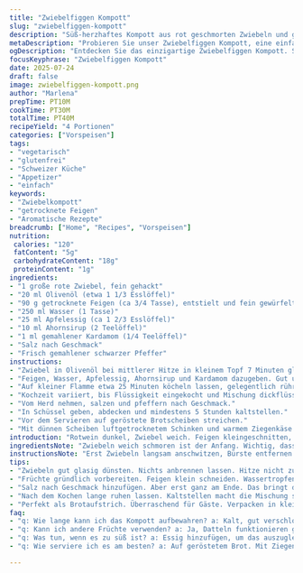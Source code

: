 ```yaml
---
title: "Zwiebelfiggen Kompott"
slug: "zwiebelfiggen-kompott"
description: "Süß-herzhaftes Kompott aus rot geschmorten Zwiebeln und getrockneten Feigen. Verfeinert mit Apfelessig statt Balsamico und Ahornsirup als honigfreie Variante. Fenchelsamen ersetzt durch Kardamom für andere Gewürznote. Für Aufstrich auf knusprigen Brotscheiben mit luftgetrocknetem Schinken und mildem Ziegenkäse. Vegetarisch, glutenfrei, laktosefrei, ohne Nüsse und Eier. Eignet sich als Vorspeise, kleiner Snack oder Beilage. Schmort circa 25 Minuten bis zur dicklichen, marmeladenähnlichen Konsistenz. Durch das kühle Ruhen entfalten sich die Aromen intensiv."
metaDescription: "Probieren Sie unser Zwiebelfiggen Kompott, eine einfache, aber köstliche Mischung aus Zwiebeln und Feigen. Ein völlig neues Geschmackserlebnis."
ogDescription: "Entdecken Sie das einzigartige Zwiebelfiggen Kompott. Süß, herzhaft und perfekt für Ihre nächste Vorspeise oder Brotzeit."
focusKeyphrase: "Zwiebelfiggen Kompott"
date: 2025-07-24
draft: false
image: zwiebelfiggen-kompott.png
author: "Marlena"
prepTime: PT10M
cookTime: PT30M
totalTime: PT40M
recipeYield: "4 Portionen"
categories: ["Vorspeisen"]
tags:
- "vegetarisch"
- "glutenfrei"
- "Schweizer Küche"
- "Appetizer"
- "einfach"
keywords:
- "Zwiebelkompott"
- "getrocknete Feigen"
- "Aromatische Rezepte"
breadcrumb: ["Home", "Recipes", "Vorspeisen"]
nutrition: 
 calories: "120"
 fatContent: "5g"
 carbohydrateContent: "18g"
 proteinContent: "1g"
ingredients:
- "1 große rote Zwiebel, fein gehackt"
- "20 ml Olivenöl (etwa 1 1/3 Esslöffel)"
- "90 g getrocknete Feigen (ca 3/4 Tasse), entstielt und fein gewürfelt"
- "250 ml Wasser (1 Tasse)"
- "25 ml Apfelessig (ca 1 2/3 Esslöffel)"
- "10 ml Ahornsirup (2 Teelöffel)"
- "1 ml gemahlener Kardamom (1/4 Teelöffel)"
- "Salz nach Geschmack"
- "Frisch gemahlener schwarzer Pfeffer"
instructions:
- "Zwiebel in Olivenöl bei mittlerer Hitze in kleinem Topf 7 Minuten glasig dünsten."
- "Feigen, Wasser, Apfelessig, Ahornsirup und Kardamom dazugeben. Gut umrühren."
- "Auf kleiner Flamme etwa 25 Minuten köcheln lassen, gelegentlich rühren."
- "Kochzeit variiert, bis Flüssigkeit eingekocht und Mischung dickflüssig, kompottartig ist."
- "Vom Herd nehmen, salzen und pfeffern nach Geschmack."
- "In Schüssel geben, abdecken und mindestens 5 Stunden kaltstellen."
- "Vor dem Servieren auf geröstete Brotscheiben streichen."
- "Mit dünnen Scheiben luftgetrocknetem Schinken und warmem Ziegenkäse belegen."
introduction: "Rotwein dunkel, Zwiebel weich. Feigen kleingeschnitten, erinnern an süß und herb zugleich. Statt Balsamico, Apfelessig, milder, leichter, passt gut zu Ahornsirup statt Honig – gut wenn man kein Honig will. Kardamom im Kompott statt Fenchel – exotischer, andere Richtung. Fünf Zutaten schon verändert, schmeckt frisch. Schmorzeit einen Tick länger, damit sich die süßen Aromen setzen. Einfache Kombination, viele Varianten möglich. Die Mischung dick, fast marmeladig. Kühl gestellt, Aromen verbinden sich, werden intensiver. Vor dem Servieren kleine Brotstücke reichen, Schinken und Ziegenkäse obendrauf – klein, fein, viel Geschmack. Vegetarisch, auch für Allergiker – kein Gluten, keine Milch, keine Eier, keine Nüsse. All das zusammen ergibt etwas Ursprüngliches und doch ungewöhnliches. Schnell, einfach, aromatisch. Etwas Süße, Säure, würzige Tiefe, was Besonderes zum Aufstreichen. Für zwischendurch oder Festtagsbrot."
ingredientsNote: "Zwiebeln weich schmoren ist der Anfang. Wichtig, dass sie glasig sind, nicht braun. Olivenöl leicht erwärmen, nicht rauchen lassen. Getrocknete Feigen geben Süße und Textur. Wasser braucht es, damit nicht anbrennt und Feigen aufgehen. Essig bringt Säure rein, machte ich mit Apfelessig statt Balsamico – frisch und nicht zu süß. Für die Veganer statt Honig Ahornsirup, süßt natürlich, aber anders. Kardamom an Stelle von Fenchel gibt ein interessantes, leicht blumiges Aroma. Gewürze immer sparsam, Salzen am Schluss, damit nichts austrocknet. Mengen geändert, weniger Zwiebeln, weniger Öl, Feigen reduziert für intensiven Geschmack. Flüssigkeit bleibt ähnlich. Man kann experimentieren, mit anderen Früchten (Datteln zum Beispiel)."
instructionsNote: "Erst Zwiebeln langsam anschwitzen, Bürste entfernen keine Röststoffe. Dann Frucht und Flüssigkeit dazu, langsam einkochen lassen. Rühren oft, damit nix ansetzt. Schmoren braucht Zeit, nicht zu heiß, sonst verbrennt Zwiebel oder Feigen schrumpfen zu schnell. Dicke Konsistenz erreichen, Flüssigkeit möglichst verdampfen. Nach dem Kochen in Schüssel, bedecken, wichtige Ruhezeit im Kühlschrank. So vermischen sich Aromen, Kompott wird stückig und samtig. Kalt oder Zimmertemperatur servieren. Gut zu Brot, kombiniert mit salzigem Prosciutto und mildem Ziegenkäse. Cremig-beißender Käse macht Gegengewicht zur Süße. Alles zusammen kleine Häppchen, einfach, schnell vorbereitet. Schmortipps: Geduld ist wichtig. Nicht umrühren zu heftig, Stücke sollen bleiben."
tips:
- "Zwiebeln gut glasig dünsten. Nichts anbrennen lassen. Hitze nicht zu hoch. Olivenöl sanft erhitzen, damit Aromen kommen."
- "Früchte gründlich vorbereiten. Feigen klein schneiden. Wassertropfen zum Kochen. Diese sorgen für die richtige Konsistenz."
- "Salz nach Geschmack hinzufügen. Aber erst ganz am Ende. Das bringt die Aromen intensiv zur Geltung. Aufpassen, nicht überwürzen."
- "Nach dem Kochen lange ruhen lassen. Kaltstellen macht die Mischung samtig. Aromen verbinden sich. Ziemlich wichtig."
- "Perfekt als Brotaufstrich. Überraschend für Gäste. Verpacken in kleine Portionen. Gut bei Partys. Käse oder Schinken dazu."
faq:
- "q: Wie lange kann ich das Kompott aufbewahren? a: Kalt, gut verschlossen im Kühlschrank. Ein bis zwei Wochen. Auch einfrieren."
- "q: Kann ich andere Früchte verwenden? a: Ja, Datteln funktionieren gut. Oder Aprikosen. Einfach mixen, was gefällt."
- "q: Was tun, wenn es zu süß ist? a: Essig hinzufügen, um das auszugleichen. Mischen, probieren. Aber nicht übertreiben."
- "q: Wie serviere ich es am besten? a: Auf geröstetem Brot. Mit Ziegenkäse. Oder als Beilage zu Fleisch oder Salaten. Variieren."

---
```

